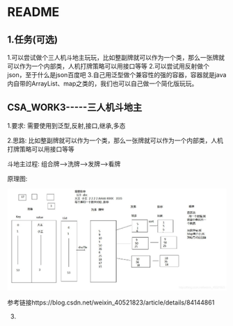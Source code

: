 # **README**

## 1.任务(可选)

1.可以尝试做个三人机斗地主玩玩，比如整副牌就可以作为一个类，那么一张牌就可以作为一个内部类，人机打牌策略可以用接口等等
2.可以尝试用反射做个json，至于什么是json百度吧
3.自己用泛型做个兼容性的强的容器，容器就是java内自带的ArrayList、map之类的，我们也可以自己做一个简化版玩玩。

## CSA_WORK3-----三人机斗地主

1.要求: 需要使用到泛型,反射,接口,继承,多态

2.思路: 比如整副牌就可以作为一个类，那么一张牌就可以作为一个内部类，人机打牌策略可以用接口等等

斗地主过程: 组合牌-->洗牌-->发牌-->看牌

原理图:

![](斗地主原理图.jpg)

参考链接https://blog.csdn.net/weixin_40521823/article/details/84144861



3.

